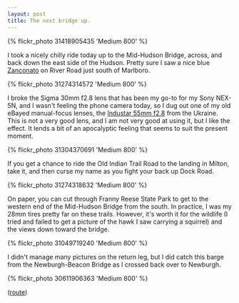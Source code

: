 ```yaml
---
layout: post
title: The next bridge up.
---
```


{% flickr_photo 31418905435 'Medium 800' %}

I took a nicely chilly ride today up to the Mid-Hudson Bridge, across,
and back down the east side of the Hudson. Pretty sure I saw a nice
blue [Zanconato](http://cycling.zanconato.com/) on River Road just
south of Marlboro.

{% flickr_photo 31274314572 'Medium 800' %}

I broke the Sigma 30mm f2.8 lens that has been my go-to for my Sony
NEX-5N, and I wasn't feeling the phone camera today, so I dug out one
of my old eBayed manual-focus lenses,
the
[Industar 55mm f2.8](http://www.kenrockwell.com/tech/industar/55mm-f28.htm) from
the Ukraine. This is not a very good lens, and I am not very good at
using it, but I like the effect. It lends a bit of an apocalyptic
feeling that seems to suit the present moment.

{% flickr_photo 31304370691 'Medium 800' %}

If you get a chance to ride the Old Indian Trail Road to the landing
in Milton, take it, and then curse my name as you fight your back up
Dock Road.

{% flickr_photo 31274318632 'Medium 800' %}

On paper, you can cut through Franny Reese State Park to get to the
western end of the Mid-Hudson Bridge from the south. In practice, I
was my 28mm tires pretty far on these trails. However, it's worth it
for the wildlife (I tried and failed to get a picture of the hawk I
saw carrying a squirrel) and the views down toward the bridge.

{% flickr_photo 31049719240 'Medium 800' %}

I didn't manage many pictures on the return leg, but I did catch this
barge from the Newburgh-Beacon Bridge as I crossed back over to
Newburgh.

{% flickr_photo 30611906363 'Medium 800' %}

([route](https://ridewithgps.com/trips/12147228))
